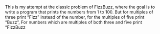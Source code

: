 This is my attempt at the classic problem of FizzBuzz, where the goal is to write a program that prints the numbers from 1 to 100.
But for multiples of three print “Fizz” instead of the number,
for the multiples of five print “Buzz”,
For numbers which are multiples of both three and five print “FizzBuzz
